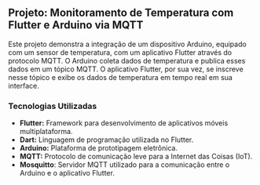 ## Projeto: Monitoramento de Temperatura com Flutter e Arduino via MQTT


Este projeto demonstra a integração de um dispositivo Arduino, equipado com um sensor de temperatura, com um aplicativo Flutter através do protocolo MQTT. O Arduino coleta dados de temperatura e publica esses dados em um tópico MQTT. O aplicativo Flutter, por sua vez, se inscreve nesse tópico e exibe os dados de temperatura em tempo real em sua interface.

### Tecnologias Utilizadas

* **Flutter:** Framework para desenvolvimento de aplicativos móveis multiplataforma.
* **Dart:** Linguagem de programação utilizada no Flutter.
* **Arduino:** Plataforma de prototipagem eletrônica.
* **MQTT:** Protocolo de comunicação leve para a Internet das Coisas (IoT).
* **Mosquitto**: Servidor MQTT utilizado para a comunicação entre o Arduino e o aplicativo Flutter.